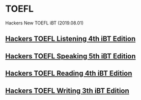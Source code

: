 # TOEFL
Hackers New TOEFL iBT (2019.08.01)

## [Hackers TOEFL Listening 4th iBT Edition](hackers_listening_4th.md)
## [Hackers TOEFL Speaking 5th iBT Edition](hackers_speaking_5th.md)
## [Hackers TOEFL Reading 4th iBT Edition](hackers_reading_4th.md)
## [Hackers TOEFL Writing 3th iBT Edition](hackers_reading_3th.md)
